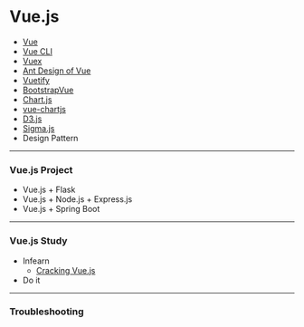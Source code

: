 # Vue.js
+ [Vue](https://vuejs.org/)
+ [Vue CLI](https://cli.vuejs.org/)
+ [Vuex](https://vuex.vuejs.org/)
+ [Ant Design of Vue](https://antdv.com/docs/vue/introduce/)
+ [Vuetify](https://vuetifyjs.com/en/)
+ [BootstrapVue](https://bootstrap-vue.org/)
+ [Chart.js](https://www.chartjs.org/)
+ [vue-chartjs](https://vue-chartjs.org/)
+ [D3.js](https://d3js.org/)
+ [Sigma.js](http://sigmajs.org/)
+ Design Pattern

------------
### Vue.js Project
+ Vue.js + Flask
+ Vue.js + Node.js + Express.js
+ Vue.js + Spring Boot

------------
### Vue.js Study
+ Infearn
  + [Cracking Vue.js](https://joshua1988.github.io/vue-camp/)
+ Do it

-----------

### Troubleshooting
